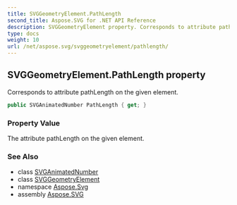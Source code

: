 ```yaml
---
title: SVGGeometryElement.PathLength
second_title: Aspose.SVG for .NET API Reference
description: SVGGeometryElement property. Corresponds to attribute pathLength on the given element
type: docs
weight: 10
url: /net/aspose.svg/svggeometryelement/pathlength/
---
```

## SVGGeometryElement.PathLength property

Corresponds to attribute pathLength on the given element.

```csharp
public SVGAnimatedNumber PathLength { get; }
```

### Property Value

The attribute pathLength on the given element.

### See Also

* class [SVGAnimatedNumber](../../../aspose.svg.datatypes/svganimatednumber/)
* class [SVGGeometryElement](../)
* namespace [Aspose.Svg](../../svggeometryelement/)
* assembly [Aspose.SVG](../../../)
